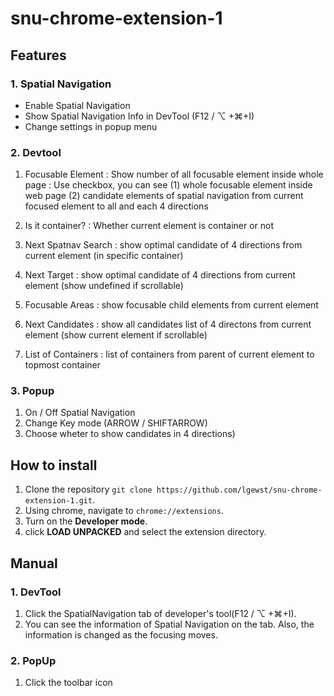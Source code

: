 
# snu-chrome-extension-1

## Features
### 1. Spatial Navigation
 - Enable Spatial Navigation
 - Show Spatial Navigation Info in DevTool (F12 / ⌥ +⌘+I)
 - Change settings in popup menu
### 2. Devtool
1.  Focusable Element 
: 	Show number of all focusable element inside whole page
: Use checkbox, you can see (1) whole focusable element inside web page (2) candidate elements of spatial navigation from current focused element to all and each 4 directions

2. Is it container?
: Whether current element is container or not
3. Next Spatnav Search
 : show optimal candidate of 4 directions from current element (in specific container)
4. Next Target
: show optimal candidate of 4 directions from current element (show undefined if scrollable)
5. Focusable Areas 
 : show focusable child elements from current element
 6. Next Candidates
  : show all candidates list of 4 directons from current element (show current element if scrollable)
  7. List of Containers
   : list of containers from parent of current element to topmost container


### 3. Popup
1. On / Off Spatial Navigation
2. Change Key mode (ARROW / SHIFTARROW)
3. Choose wheter to show candidates in 4 directions)

## How to install

 1. Clone the repository `git clone https://github.com/lgewst/snu-chrome-extension-1.git`.
 2. Using chrome, navigate to `chrome://extensions`.
 3. Turn on the **Developer mode**.
 4. click **LOAD UNPACKED** and select the extension directory.

## Manual

### 1. DevTool
 1. Click the SpatialNavigation tab of developer's tool(F12 / ⌥ +⌘+I).
 2. You can see the information of Spatial Navigation on the tab. Also, the information is changed as the focusing moves.

### 2. PopUp 

 1. Click the toolbar icon
